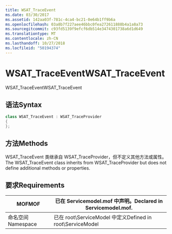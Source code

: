 ```yaml
---
title: WSAT_TraceEvent
ms.date: 03/30/2017
ms.assetid: 142aa03f-781c-4ca4-bc21-0e64b1ff9b6a
ms.openlocfilehash: 03a8b7f227aee46bbc0fea272611888b4a1a8a73
ms.sourcegitcommit: c93fd5139f9efcf6db514e3474301738a6d1d649
ms.translationtype: MT
ms.contentlocale: zh-CN
ms.lasthandoff: 10/27/2018
ms.locfileid: "50194374"
---
```

# <a name="wsattraceevent"></a><span data-ttu-id="d3e98-102">WSAT_TraceEvent</span><span class="sxs-lookup"><span data-stu-id="d3e98-102">WSAT_TraceEvent</span></span>
<span data-ttu-id="d3e98-103">WSAT_TraceEvent</span><span class="sxs-lookup"><span data-stu-id="d3e98-103">WSAT_TraceEvent</span></span>  
  
## <a name="syntax"></a><span data-ttu-id="d3e98-104">语法</span><span class="sxs-lookup"><span data-stu-id="d3e98-104">Syntax</span></span>  
  
```csharp
class WSAT_TraceEvent : WSAT_TraceProvider  
{  
};  
```  
  
## <a name="methods"></a><span data-ttu-id="d3e98-105">方法</span><span class="sxs-lookup"><span data-stu-id="d3e98-105">Methods</span></span>  
 <span data-ttu-id="d3e98-106">WSAT_TraceEvent 类继承自 WSAT_TraceProvider，但不定义其他方法或属性。</span><span class="sxs-lookup"><span data-stu-id="d3e98-106">The WSAT_TraceEvent class inherits from WSAT_TraceProvider but does not define additional methods or properties.</span></span>  
  
## <a name="requirements"></a><span data-ttu-id="d3e98-107">要求</span><span class="sxs-lookup"><span data-stu-id="d3e98-107">Requirements</span></span>  
  
|<span data-ttu-id="d3e98-108">MOF</span><span class="sxs-lookup"><span data-stu-id="d3e98-108">MOF</span></span>|<span data-ttu-id="d3e98-109">已在 Servicemodel.mof 中声明。</span><span class="sxs-lookup"><span data-stu-id="d3e98-109">Declared in Servicemodel.mof.</span></span>|  
|---------|-----------------------------------|  
|<span data-ttu-id="d3e98-110">命名空间</span><span class="sxs-lookup"><span data-stu-id="d3e98-110">Namespace</span></span>|<span data-ttu-id="d3e98-111">已在 root\ServiceModel 中定义</span><span class="sxs-lookup"><span data-stu-id="d3e98-111">Defined in root\ServiceModel</span></span>|
